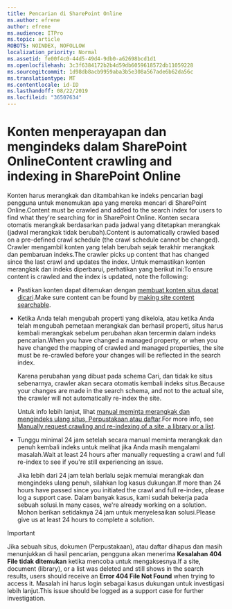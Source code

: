 ```yaml
---
title: Pencarian di SharePoint Online
ms.author: efrene
author: efrene
ms.audience: ITPro
ms.topic: article
ROBOTS: NOINDEX, NOFOLLOW
localization_priority: Normal
ms.assetid: fe00f4c0-44d5-49d4-9db0-a62698bcd1d1
ms.openlocfilehash: 3c3f6384172b2b4d59db6059618572db11059228
ms.sourcegitcommit: 1d98db8acb9959aba3b5e308a567ade6b62da56c
ms.translationtype: MT
ms.contentlocale: id-ID
ms.lasthandoff: 08/22/2019
ms.locfileid: "36507634"
---
```

# <a name="content-crawling-and-indexing-in-sharepoint-online"></a><span data-ttu-id="365f9-102">Konten menperayapan dan mengindeks dalam SharePoint Online</span><span class="sxs-lookup"><span data-stu-id="365f9-102">Content crawling and indexing in SharePoint Online</span></span>

<span data-ttu-id="365f9-103">Konten harus merangkak dan ditambahkan ke indeks pencarian bagi pengguna untuk menemukan apa yang mereka mencari di SharePoint Online.</span><span class="sxs-lookup"><span data-stu-id="365f9-103">Content must be crawled and added to the search index for users to find what they're searching for in SharePoint Online.</span></span> <span data-ttu-id="365f9-104">Konten secara otomatis merangkak berdasarkan pada jadwal yang ditetapkan merangkak (jadwal merangkak tidak berubah).</span><span class="sxs-lookup"><span data-stu-id="365f9-104">Content is automatically crawled based on a pre-defined crawl schedule (the crawl schedule cannot be changed).</span></span> <span data-ttu-id="365f9-105">Crawler mengambil konten yang telah berubah sejak terakhir merangkak dan pembaruan indeks.</span><span class="sxs-lookup"><span data-stu-id="365f9-105">The crawler picks up content that has changed since the last crawl and updates the index.</span></span> <span data-ttu-id="365f9-106">Untuk memastikan konten merangkak dan indeks diperbarui, perhatikan yang berikut ini:</span><span class="sxs-lookup"><span data-stu-id="365f9-106">To ensure content is crawled and the index is updated, note the following:</span></span>

- <span data-ttu-id="365f9-107">Pastikan konten dapat ditemukan dengan [membuat konten situs dapat dicari](https://docs.microsoft.com/sharepoint/make-site-content-searchable).</span><span class="sxs-lookup"><span data-stu-id="365f9-107">Make sure content can be found by [making site content searchable](https://docs.microsoft.com/sharepoint/make-site-content-searchable).</span></span>

- <span data-ttu-id="365f9-108">Ketika Anda telah mengubah properti yang dikelola, atau ketika Anda telah mengubah pemetaan merangkak dan berhasil properti, situs harus kembali merangkak sebelum perubahan akan tercermin dalam indeks pencarian.</span><span class="sxs-lookup"><span data-stu-id="365f9-108">When you have changed a managed property, or when you have changed the mapping of crawled and managed properties, the site must be re-crawled before your changes will be reflected in the search index.</span></span> 

    <span data-ttu-id="365f9-109">Karena perubahan yang dibuat pada schema Cari, dan tidak ke situs sebenarnya, crawler akan secara otomatis kembali indeks situs.</span><span class="sxs-lookup"><span data-stu-id="365f9-109">Because your changes are made in the search schema, and not to the actual site, the crawler will not automatically re-index the site.</span></span> 

    <span data-ttu-id="365f9-110">Untuk info lebih lanjut, lihat [manual meminta merangkak dan mengindeks ulang situs, Perpustakaan atau daftar](https://docs.microsoft.com/sharepoint/crawl-site-conten).</span><span class="sxs-lookup"><span data-stu-id="365f9-110">For more info, see [Manually request crawling and re-indexing of a site, a library or a list](https://docs.microsoft.com/sharepoint/crawl-site-conten).</span></span>

- <span data-ttu-id="365f9-111">Tunggu minimal 24 jam setelah secara manual meminta merangkak dan penuh kembali indeks untuk melihat jika Anda masih mengalami masalah.</span><span class="sxs-lookup"><span data-stu-id="365f9-111">Wait at least 24 hours after manually requesting a crawl and full re-index to see if you're still experiencing an issue.</span></span> 

    <span data-ttu-id="365f9-112">Jika lebih dari 24 jam telah berlalu sejak memulai merangkak dan mengindeks ulang penuh, silahkan log kasus dukungan.</span><span class="sxs-lookup"><span data-stu-id="365f9-112">If more than 24 hours have passed since you initiated the crawl and full re-index, please log a support case.</span></span> <span data-ttu-id="365f9-113">Dalam banyak kasus, kami sudah bekerja pada sebuah solusi.</span><span class="sxs-lookup"><span data-stu-id="365f9-113">In many cases, we're already working on a solution.</span></span> <span data-ttu-id="365f9-114">Mohon berikan setidaknya 24 jam untuk menyelesaikan solusi.</span><span class="sxs-lookup"><span data-stu-id="365f9-114">Please give us at least 24 hours to complete a solution.</span></span>

> [!IMPORTANT]
> <span data-ttu-id="365f9-115">Jika sebuah situs, dokumen (Perpustakaan), atau daftar dihapus dan masih menunjukkan di hasil pencarian, pengguna akan menerima **Kesalahan 404 File tidak ditemukan** ketika mencoba untuk mengaksesnya.</span><span class="sxs-lookup"><span data-stu-id="365f9-115">If a site, document (library), or a list was deleted and still shows in the search results, users should receive an **Error 404 File Not Found** when trying to access it.</span></span> <span data-ttu-id="365f9-116">Masalah ini harus login sebagai kasus dukungan untuk investigasi lebih lanjut.</span><span class="sxs-lookup"><span data-stu-id="365f9-116">This issue should be logged as a support case for further investigation.</span></span> 



